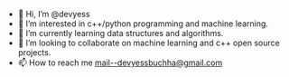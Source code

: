 - 👋 Hi, I’m @devyess
- 👀 I’m interested in c++/python programming and machine learning.
- 🌱 I’m currently learning data structures and algorithms.
- 💞️ I’m looking to collaborate on machine learning and c++ open source projects.
- 📫 How to reach me mail--devyessbuchha@gmail.com

<!---
devyess/devyess is a ✨ special ✨ repository because its `README.md` (this file) appears on your GitHub profile.
You can click the Preview link to take a look at your changes.
--->
